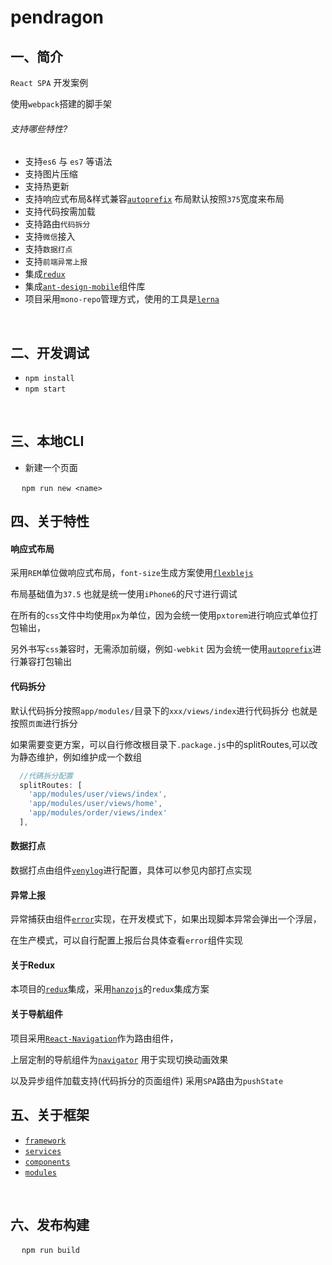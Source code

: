 # pendragon

## 一、简介

`React SPA` 开发案例

使用`webpack`搭建的脚手架

###### 支持哪些特性?

- 支持`es6` 与 `es7` 等语法
- 支持图片压缩
- 支持热更新
- 支持响应式布局&样式兼容[`autoprefix`](https://github.com/postcss/autoprefixer) 布局默认按照`375`宽度来布局
- 支持代码按需加载
- 支持路由`代码拆分`
- 支持`微信`接入
- 支持`数据打点`
- 支持`前端异常上报`
- 集成[`redux`](https://github.com/reactjs/redux)
- 集成[`ant-design-mobile`](https://github.com/ant-design/ant-design-mobile/)组件库
- 项目采用`mono-repo`管理方式，使用的工具是[`lerna`](https://github.com/lerna/lerna)

&#8195;

## 二、开发调试

- `npm install`
- `npm start`

&#8195;

## 三、本地CLI

- 新建一个页面

&#8195;  `npm run new <name>`

## 四、关于特性

#### 响应式布局

采用`REM`单位做响应式布局，`font-size`生成方案使用[`flexblejs`](https://github.com/amfe/lib-flexible/)

布局基础值为`37.5` 也就是统一使用`iPhone6`的尺寸进行调试

在所有的`css`文件中均使用`px`为单位，因为会统一使用`pxtorem`进行响应式单位打包输出，

另外书写`css`兼容时，无需添加前缀，例如`-webkit` 因为会统一使用[`autoprefix`](https://github.com/postcss/autoprefixer)进行兼容打包输出

#### 代码拆分

默认代码拆分按照`app/modules/`目录下的`xxx/views/index`进行代码拆分 也就是按照`页面`进行拆分

如果需要变更方案，可以自行修改根目录下`.package.js`中的splitRoutes,可以改为静态维护，例如维护成一个数组

```js
  //代碼拆分配置
  splitRoutes: [
    'app/modules/user/views/index',
    'app/modules/user/views/home',
    'app/modules/order/views/index'
  ],
```

#### 数据打点

数据打点由组件[`venylog`](/packages/components/venylog)进行配置，具体可以参见内部打点实现

#### 异常上报

异常捕获由组件[`error`](/packages/components/error)实现，在开发模式下，如果出现脚本异常会弹出一个浮层，

在生产模式，可以自行配置上报后台具体查看`error`组件实现

#### 关于Redux

本项目的[`redux`](https://github.com/reactjs/redux)集成，采用[`hanzojs`](https://github.com/pamler/hanzojs)的`redux`集成方案

#### 关于导航组件

项目采用[`React-Navigation`](https://github.com/react-navigation/react-navigation)作为路由组件，

上层定制的导航组件为[`navigator`](/packages/components/navigator) 用于实现切换动画效果

以及异步组件加载支持(代码拆分的页面组件) 采用`SPA`路由为`pushState`

## 五、关于框架

- [`framework`](/packages/framework)
- [`services`](/packages/services)
- [`components`](/packages/components)
- [`modules`](/app/modules)

&#8195;

## 六、发布构建

&#8195;  `npm run build`
